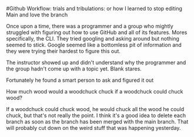 #Github Workflow: trials and tribulations: or how I learned to stop editing Main and love the branch

Once upon a time, there was a programmer and a group who mightly struggled with figuring out how to use GitHub and all of its features. Mores specifically, the CLI. They tried googling and asking around but nothing seemed to stick. Google seemed like a bottomless pit of information and they were trying their hardest to figure this out.

The instructor showed up and didn't understand why the programmer and the group hadn't come up with a topic yet. Blank stares.

Fortunately he found a smart person to ask and figured it out

How much wood would a woodchuck chuck if a woodchuck could chuck wood?

If a woodchuck could chuck wood, he would chuck all the wood he could chuck, but that's not really the point. I think it's a good idea to delete each branch as soon as the branch has been merged with the main branch. That will probably cut down on the weird stuff that was happening yesterday.
